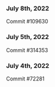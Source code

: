 ### July 8th, 2022

Commit #109630

### July 5th, 2022

Commit #314353


### July 4th, 2022

Commit #72281
